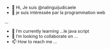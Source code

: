 - 👋 Hi, Je suis @nalinguijudicaele
- 👀 je suis intéressée par la programmation web

...
- 🌱 I’m currently learning ...le java script
- 💞️ I’m looking to collaborate on ...
- 📫 How to reach me ...

<!---
nalinguijudicaele/nalinguijudicaele is a ✨ special ✨ repository because its `README.md` (this file) appears on your GitHub profile.
You can click the Preview link to take a look at your changes.
--->
